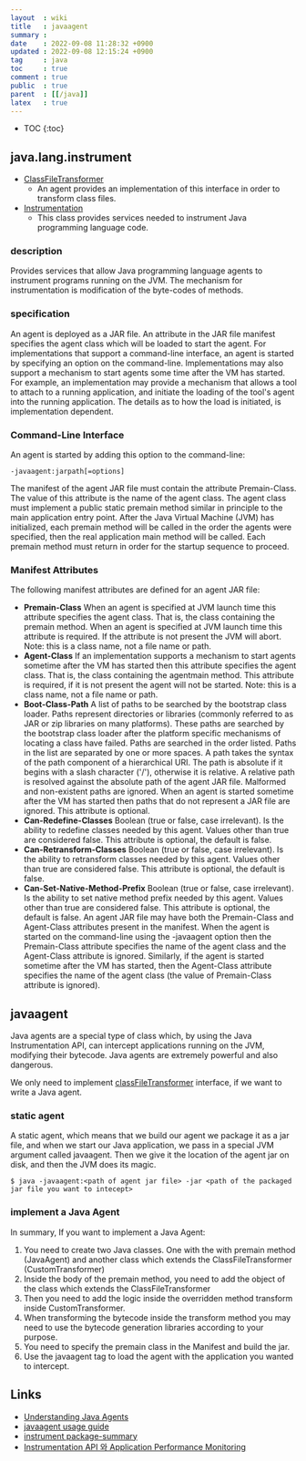 ```yaml
---
layout  : wiki
title   : javaagent
summary : 
date    : 2022-09-08 11:28:32 +0900
updated : 2022-09-08 12:15:24 +0900
tag     : java
toc     : true
comment : true
public  : true
parent  : [[/java]]
latex   : true
---
```

* TOC
{:toc}

## java.lang.instrument

- [ClassFileTransformer](https://docs.oracle.com/javase/7/docs/api/java/lang/instrument/ClassFileTransformer.html)
  - An agent provides an implementation of this interface in order to transform class files. 
- [Instrumentation](https://docs.oracle.com/javase/7/docs/api/java/lang/instrument/Instrumentation.html)
  - This class provides services needed to instrument Java programming language code.

### description

Provides services that allow Java programming language agents to instrument programs running on the JVM. The mechanism for instrumentation is modification of the byte-codes of methods.

### specification

An agent is deployed as a JAR file. An attribute in the JAR file manifest specifies the agent class which will be loaded to start the agent. For implementations that support a command-line interface, an agent is started by specifying an option on the command-line. Implementations may also support a mechanism to start agents some time after the VM has started. For example, an implementation may provide a mechanism that allows a tool to attach to a running application, and initiate the loading of the tool's agent into the running application. The details as to how the load is initiated, is implementation dependent.

### Command-Line Interface

An agent is started by adding this option to the command-line:

```
-javaagent:jarpath[=options]
```

The manifest of the agent JAR file must contain the attribute Premain-Class. The value of this attribute is the name of the agent class. The agent class must implement a public static premain method similar in principle to the main application entry point. After the Java Virtual Machine (JVM) has initialized, each premain method will be called in the order the agents were specified, then the real application main method will be called. Each premain method must return in order for the startup sequence to proceed.

### Manifest Attributes

The following manifest attributes are defined for an agent JAR file:

- __Premain-Class__
When an agent is specified at JVM launch time this attribute specifies the agent class. That is, the class containing the premain method. When an agent is specified at JVM launch time this attribute is required. If the attribute is not present the JVM will abort. Note: this is a class name, not a file name or path.
- __Agent-Class__
If an implementation supports a mechanism to start agents sometime after the VM has started then this attribute specifies the agent class. That is, the class containing the agentmain method. This attribute is required, if it is not present the agent will not be started. Note: this is a class name, not a file name or path.
- __Boot-Class-Path__
A list of paths to be searched by the bootstrap class loader. Paths represent directories or libraries (commonly referred to as JAR or zip libraries on many platforms). These paths are searched by the bootstrap class loader after the platform specific mechanisms of locating a class have failed. Paths are searched in the order listed. Paths in the list are separated by one or more spaces. A path takes the syntax of the path component of a hierarchical URI. The path is absolute if it begins with a slash character ('/'), otherwise it is relative. A relative path is resolved against the absolute path of the agent JAR file. Malformed and non-existent paths are ignored. When an agent is started sometime after the VM has started then paths that do not represent a JAR file are ignored. This attribute is optional.
- __Can-Redefine-Classes__
Boolean (true or false, case irrelevant). Is the ability to redefine classes needed by this agent. Values other than true are considered false. This attribute is optional, the default is false.
- __Can-Retransform-Classes__
Boolean (true or false, case irrelevant). Is the ability to retransform classes needed by this agent. Values other than true are considered false. This attribute is optional, the default is false.
- __Can-Set-Native-Method-Prefix__
Boolean (true or false, case irrelevant). Is the ability to set native method prefix needed by this agent. Values other than true are considered false. This attribute is optional, the default is false.
An agent JAR file may have both the Premain-Class and Agent-Class attributes present in the manifest. When the agent is started on the command-line using the -javaagent option then the Premain-Class attribute specifies the name of the agent class and the Agent-Class attribute is ignored. Similarly, if the agent is started sometime after the VM has started, then the Agent-Class attribute specifies the name of the agent class (the value of Premain-Class attribute is ignored).

## javaagent

Java agents are a special type of class which, by using the Java Instrumentation API, can intercept applications running on the JVM, modifying their bytecode. Java agents are extremely powerful and also dangerous.

We only need to implement [classFileTransformer](https://docs.oracle.com/javase/7/docs/api/java/lang/instrument/ClassFileTransformer.html) interface, if we want to write a Java agent.

### static agent

A static agent, which means that we build our agent we package it as a jar file, and when we start our Java application, we pass in a special JVM argument called javaagent. Then we give it the location of the agent jar on disk, and then the JVM does its magic.

```shell
$ java -javaagent:<path of agent jar file> -jar <path of the packaged jar file you want to intecept>
```

### implement a Java Agent

In summary, If you want to implement a Java Agent:

1. You need to create two Java classes. One with the with premain method (JavaAgent) and another class which extends the ClassFileTransformer (CustomTransformer)
2. Inside the body of the premain method, you need to add the object of the class which extends the ClassFileTransformer
3. Then you need to add the logic inside the overridden method transform inside CustomTransformer.
4. When transforming the bytecode inside the transform method you may need to use the bytecode generation libraries according to your purpose.
5. You need to specify the premain class in the Manifest and build the jar.
6. Use the javaagent tag to load the agent with the application you wanted to intercept.

## Links

- [Understanding Java Agents](https://dzone.com/articles/java-agent-1)
- [javaagent usage guide](https://programmer.group/javaagent-usage-guide.html)
- [instrument package-summary](https://docs.oracle.com/javase/7/docs/api/java/lang/instrument/package-summary.html)
- [Instrumentation API 와 Application Performance Monitoring](https://blog.bespinglobal.com/post/java-instrumentation-api/)
